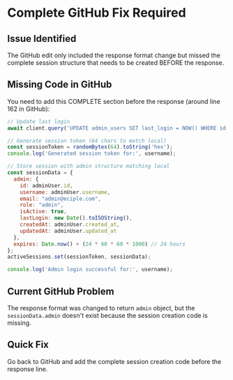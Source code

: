 # Complete GitHub Fix Required

## Issue Identified
The GitHub edit only included the response format change but missed the complete session structure that needs to be created BEFORE the response.

## Missing Code in GitHub
You need to add this COMPLETE section before the response (around line 162 in GitHub):

```javascript
// Update last login
await client.query('UPDATE admin_users SET last_login = NOW() WHERE id = $1', [adminUser.id]);

// Generate session token (64 chars to match local)
const sessionToken = randomBytes(64).toString('hex');
console.log('Generated session token for:', username);

// Store session with admin structure matching local
const sessionData = {
  admin: { 
    id: adminUser.id, 
    username: adminUser.username,
    email: "admin@eciple.com",
    role: "admin",
    isActive: true,
    lastLogin: new Date().toISOString(),
    createdAt: adminUser.created_at,
    updatedAt: adminUser.updated_at
  },
  expires: Date.now() + (24 * 60 * 60 * 1000) // 24 hours
};
activeSessions.set(sessionToken, sessionData);

console.log('Admin login successful for:', username);
```

## Current GitHub Problem
The response format was changed to return `admin` object, but the `sessionData.admin` doesn't exist because the session creation code is missing.

## Quick Fix
Go back to GitHub and add the complete session creation code before the response line.